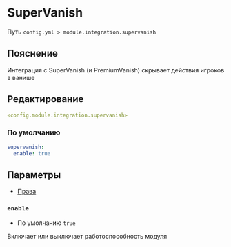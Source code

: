 # SuperVanish
Путь `config.yml > module.integration.supervanish`

## Пояснение
Интеграция с SuperVanish (и PremiumVanish) скрывает действия игроков в ванише

## Редактирование
```yaml
<config.module.integration.supervanish>
```

### По умолчанию
```yaml
supervanish:
  enable: true
```

## Параметры

- [Права](/en/permissions/module/integration/supervanish/)

### `enable`
- По умолчанию `true`

Включает или выключает работоспособность модуля

